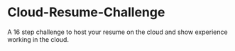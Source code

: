 # Cloud-Resume-Challenge
A 16 step challenge to host your resume on the cloud and show experience working in the cloud. 
